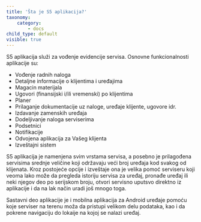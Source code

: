 ```yaml
---
title: 'Šta je S5 aplikacija?'
taxonomy:
    category:
        - docs
child_type: default
visible: true
---
```


S5 aplikacija služi za vođenje evidencije servisa. Osnovne funkcionalnosti aplikacije su:
* Vođenje radnih naloga
* Detaljne informacije o klijentima i uređajima
* Magacin materijala
* Ugovori (finansijski i/ili vremenski) po klijentima
* Planer
* Prilaganje dokumentacije uz naloge, uređaje klijente, ugovore idr.
* Izdavanje zamenskih uređaja
* Dodeljivanje naloga serviserima
* Podsetnici
* Notifikacije
* Odvojena aplikacija za Vašeg klijenta
* Izveštajni sistem

S5 aplikacija je namenjena svim vrstama servisa, a posebno je prilagođena servisima srednje veličine koji održavaju veći broj uređaja kod svakog od klijenata. Kroz postojeće opcije i izveštaje ona je velika pomoć serviseru koji veoma lako može da pregleda istoriju servisa za uređaj, pronađe uređaj ili neki njegov deo po serijskom broju, otvori servisno uputsvo direktno iz aplikacije i da na lak način uradi još mnogo toga.

Sastavni deo aplikacije je i mobilna aplikacija za Android uređaje pomoću koje serviser na terenu moža da pristupi velikom delu podataka, kao i da pokrene navigaciju do lokaije na kojoj se nalazi uređaj.